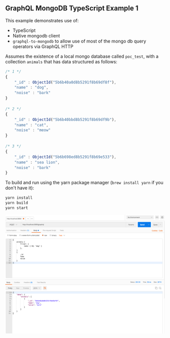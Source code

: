 ## GraphQL MongoDB TypeScript Example 1

This example demonstrates use of:
* TypeScript
* Native mongodb client
* `graphql-to-mongodb` to allow use of most of the mongo db query operators via GraphQL HTTP

Assumes the existence of a local mongo database called `poc_test`, with a collection `animals` that has data structured as follows:

```javascript
/* 1 */
{
    "_id" : ObjectId("5b6b40a0d8b5291f8b69df8f"),
    "name" : "dog",
    "noise" : "bark"
}

/* 2 */
{
    "_id" : ObjectId("5b6b40bbd8b5291f8b69df9b"),
    "name" : "cat",
    "noise" : "meow"
}

/* 3 */
{
    "_id" : ObjectId("5b6b698ed8b5291f8b69e533"),
    "name" : "sea lion",
    "noise" : "bark"
}
```

To build and run using the yarn package manager (`brew install yarn` if you don't have it):

```
yarn install
yarn build
yarn start
```


![screenshot of postman](./screenshot.png)
